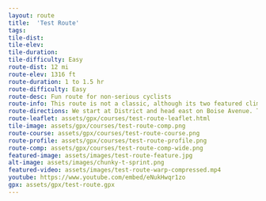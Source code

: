 ```yaml
---
layout: route
title:  'Test Route'
tags:
tile-dist:
tile-elev:
tile-duration:
tile-difficulty: Easy
route-dist: 12 mi
route-elev: 1316 ft
route-duration: 1 to 1.5 hr
route-difficulty: Easy
route-desc: Fun route for non-serious cyclists
route-info: This route is not a classic, although its two featured climbs are. These are half-baked wanderings for testing.
route-directions: We start at District and head east on Boise Avenue. The ride is flat and pleasant with a wide bike lane and good views of the foothills to the north. We cross the Boise River at Barber Park. There is a nice stretch of tarmac here to open up short sprint efforts. You want to get the legs warmed up for the first climb---The Col du Harris North, which features double-digit grades. We get in one last punchy assent up Warm Springs Mesa before all of my equipment malfunctions. The track stops there, although we did eventually make it down.
route-leaflet: assets/gpx/courses/test-route-leaflet.html
tile-image: assets/gpx/courses/test-route-comp.png
route-course: assets/gpx/courses/test-route-course.png
route-profile: assets/gpx/courses/test-route-profile.png
route-comp: assets/gpx/courses/test-route-comp-wide.png
featured-image: assets/images/test-route-feature.jpg
alt-image: assets/images/chunky-t-sprint.png
featured-video: assets/images/test-route-warp-compressed.mp4
youtube: https://www.youtube.com/embed/eNukHwqr1zo
gpx: assets/gpx/test-route.gpx
---
```

